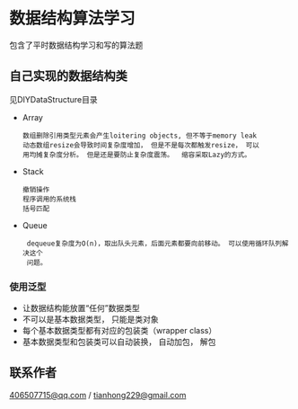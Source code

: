 # 数据结构算法学习
包含了平时数据结构学习和写的算法题
## 自己实现的数据结构类
见DIYDataStructure目录
* Array
      
      数组删除引用类型元素会产生loitering objects, 但不等于memory leak
      动态数组resize会导致时间复杂度增加， 但是不是每次都触发resize， 可以
      用均摊复杂度分析。 但是还是要防止复杂度震荡。  缩容采取Lazy的方式。
      
* Stack

      撤销操作
      程序调用的系统栈
      括号匹配
      
* Queue
     
       dequeue复杂度为O(n)，取出队头元素，后面元素都要向前移动。 可以使用循环队列解决这个
       问题。    
          
### 使用泛型
* 让数据结构能放置“任何”数据类型
* 不可以是基本数据类型， 只能是类对象
* 每个基本数据类型都有对应的包装类（wrapper class）
* 基本数据类型和包装类可以自动装换， 自动加包， 解包    
           
## 联系作者
406507715@qq.com / tianhong229@gmail.com